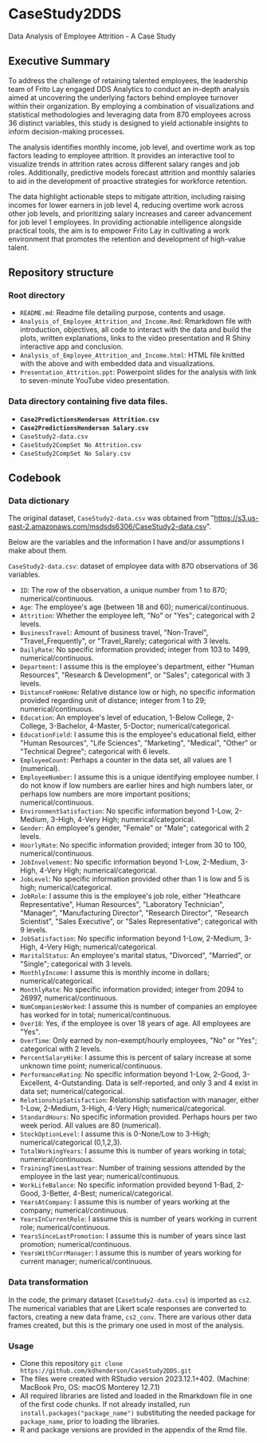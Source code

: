 # CaseStudy2DDS
Data Analysis of Employee Attrition - A Case Study

## Executive Summary

To address the challenge of retaining talented employees, the leadership team of Frito Lay engaged DDS Analytics to conduct an in-depth analysis aimed at uncovering the underlying factors behind employee turnover within their organization. By employing a combination of visualizations and statistical methodologies and leveraging data from 870 employees across 36 distinct variables, this study is designed to yield actionable insights to inform decision-making processes.

The analysis identifies monthly income, job level, and overtime work as top factors leading to employee attrition. It provides an interactive tool to visualize trends in attrition rates across different salary ranges and job roles. Additionally, predictive models forecast attrition and monthly salaries to aid in the development of proactive strategies for workforce retention.

The data highlight actionable steps to mitigate attrition, including raising incomes for lower earners in job level 4, reducing overtime work across other job levels, and prioritizing salary increases and career advancement for job level 1 employees. In providing actionable intelligence alongside practical tools, the aim is to empower Frito Lay in cultivating a work environment that promotes the retention and development of high-value talent.


## Repository structure

### Root directory

* `README.md`: Readme file detailing purpose, contents and usage.
* `Analysis_of_Employee_Attrition_and_Income.Rmd`: Rmarkdown file with introduction, objectives, all code to interact with the data and build the plots, written explanations, links to the video presentation and R Shiny interactive app and conclusion.
* `Analysis_of_Employee_Attrition_and_Income.html`: HTML file knitted with the above and with embedded data and visualizations.
* `Presentation_Attrition.ppt`: Powerpoint slides for the analysis with link to seven-minute YouTube video presentation.

### Data directory containing five data files.

* **`Case2PredictionsHenderson Attrition.csv`**
* **`Case2PredictionsHenderson Salary.csv`**
* `CaseStudy2-data.csv`
* `CaseStudy2CompSet No Attrition.csv`
* `CaseStudy2CompSet No Salary.csv`


## Codebook

### Data dictionary

The original dataset, `CaseStudy2-data.csv` was obtained from "https://s3.us-east-2.amazonaws.com/msdsds6306/CaseStudy2-data.csv".  

Below are the variables and the information I have and/or assumptions I make about them.

`CaseStudy2-data.csv`: dataset of employee data with 870 observations of 36 variables.  

  - `ID`: The row of the observation, a unique number from 1 to 870; numerical/continuous.
  - `Age`: The employee's age (between 18 and 60); numerical/continuous.
  - `Attrition`: Whether the employee left, "No" or "Yes"; categorical with 2 levels.
  - `BusinessTravel`: Amount of business travel, "Non-Travel", "Travel_Frequently", or "Travel_Rarely; categorical with 3 levels.
  - `DailyRate`: No specific information provided; integer from 103 to 1499, numerical/continuous.
  - `Department`: I assume this is the employee's department, either "Human Resources", "Research & Development", or "Sales"; categorical with 3 levels.
  - `DistanceFromHome`:  Relative distance low or high, no specific information provided regarding unit of distance; integer from 1 to 29; numerical/continuous.
  - `Education`: An employee's level of education, 1-Below College, 2-College, 3-Bachelor, 4-Master, 5-Doctor; numerical/categorical.
  - `EducationField`: I assume this is the employee's educational field, either "Human Resources", "Life Sciences", "Marketing", "Medical", "Other" or "Technical Degree"; categorical with 6 levels.
  - `EmployeeCount`: Perhaps a counter in the data set, all values are 1 (numerical).
  - `EmployeeNumber`: I assume this is a unique identifying employee number. I do not know if low numbers are earlier hires and high numbers later, or perhaps low numbers are more important positions; numerical/continuous.
  - `EnvironmentSatisfaction`: No specific information beyond 1-Low, 2-Medium, 3-High, 4-Very High; numerical/categorical.
  - `Gender`: An employee's gender, "Female" or "Male"; categorical with 2 levels.
  - `HourlyRate`: No specific information provided; integer from 30 to 100, numerical/continuous.
  - `JobInvolvement`: No specific information beyond 1-Low, 2-Medium, 3-High, 4-Very High; numerical/categorical.
  - `JobLevel`: No specific information provided other than 1 is low and 5 is high; numerical/categorical.
  - `JobRole`: I assume this is the employee's job role, either "Heathcare Representative", Human Resources", "Laboratory Technician", "Manager", "Manufacturing Director", "Research Director", "Research Scientist", "Sales Executive", or "Sales Representative"; categorical with 9 levels.
  - `JobSatisfaction`: No specific information beyond 1-Low, 2-Medium, 3-High, 4-Very High; numerical/categorical.
  - `MaritalStatus`: An employee's marital status, "Divorced", "Married", or "Single"; categorical with 3 levels.   
  - `MonthlyIncome`: I assume this is monthly income in dollars; numerical/categorical.
  - `MonthlyRate`: No specific information provided; integer from 2094 to 26997, numerical/continuous.
  - `NumCompaniesWorked`: I assume this is number of companies an employee has worked for in total; numerical/continuous.
  - `Over18`: Yes, if the employee is over 18 years of age. All employees are "Yes".
  - `OverTime`: Only earned by non-exempt/hourly employees, "No" or "Yes"; categorical with 2 levels.
  - `PercentSalaryHike`: I assume this is percent of salary increase at some unknown time point; numerical/continuous.
  - `PerformanceRating`: No specific information beyond 1-Low, 2-Good, 3-Excellent, 4-Outstanding. Data is self-reported, and only 3 and 4 exist in data set; numerical/categorical.
  - `RelationshipSatisfaction`: Relationship satisfaction with manager, either 1-Low, 2-Medium, 3-High, 4-Very High; numerical/categorical.
  - `StandardHours`: No specific information provided. Perhaps hours per two week period. All values are 80 (numerical).
  - `StockOptionLevel`: I assume this is 0-None/Low to 3-High; numerical/categorical (0,1,2,3).
  - `TotalWorkingYears`: I assume this is number of years working in total; numerical/continuous.
  - `TrainingTimesLastYear`: Number of training sessions attended by the employee in the last year; numerical/continuous.
  - `WorkLifeBalance`: No specific information provided beyond 1-Bad, 2-Good, 3-Better, 4-Best; numerical/categorical.
  - `YearsAtCompany`: I assume this is number of years working at the company; numerical/continuous.
  - `YearsInCurrentRole`: I assume this is number of years working in current role; numerical/continuous.
  - `YearsSinceLastPromotion`: I assume this is number of years since last promotion; numerical/continuous.
  - `YearsWithCurrManager`: I assume this is number of years working for current manager; numerical/continuous.


### Data transformation

In the code, the primary dataset (`CaseStudy2-data.csv`) is imported as `cs2`. The numerical variables that are Likert scale responses are converted to factors, creating a new data frame, `cs2_conv`. There are various other data frames created, but this is the primary one used in most of the analysis.


### Usage

* Clone this repository
`git clone https://github.com/kdhenderson/CaseStudy2DDS.git`
* The files were created with RStudio version 2023.12.1+402. (Machine: MacBook Pro, OS: macOS Monterey 12.7.1)
* All required libraries are listed and loaded in the Rmarkdown file in one of the first code chunks. If not already installed, run `install.packages("package_name")` substituting the needed package for `package_name`, prior to loading the libraries.
* R and package versions are provided in the appendix of the Rmd file.




